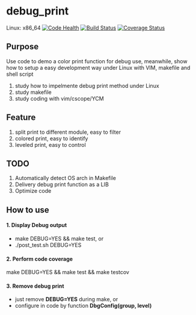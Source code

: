 # debug_print
Linux:
x86_64
[![Code Health](https://landscape.io/github/howhow/debug_print/master/landscape.svg?style=flat)](https://landscape.io/github/howhow/debug_print/master)
[![Build Status](https://travis-ci.org/howhow/debug_print.svg?branch=master)](https://travis-ci.org/howhow/debug_print)
[![Coverage Status](https://coveralls.io/repos/github/howhow/debug_print/badge.svg?branch=master)](https://coveralls.io/github/howhow/debug_print?branch=master)

## Purpose
Use code to demo a color print function for debug use, meanwhile, show how to setup a easy development way under Linux with VIM, makefile and shell script
1. study how to impelmente debug print method under Linux
2. study makefile
3. study coding with vim/cscope/YCM

## Feature
1. split print to different module, easy to filter
2. colored print, easy to identify
3. leveled print, easy to control

## TODO
1. Automatically detect OS arch in Makefile
2. Delivery debug print function as a LIB
3. Optimize code

## How to use
#### 1. Display Debug output
- make DEBUG=YES && make test, or
- ./post_test.sh DEBUG=YES
#### 2. Perform code coverage
make DEBUG=YES && make test && make testcov
#### 3. Remove debug print
- just remove **DEBUG=YES** during make, or
- configure in code by function **DbgConfig(group, level)**
